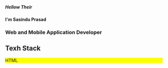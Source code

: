 <H5>Hellow Their</H5>
<H4>I'm Sasindu Prasad</H4>
<H3>Web and Mobile Application Developer</H3>

<H2>Texh Stack</H2>
<div style="background-color: yellow;">HTML</div>
